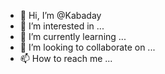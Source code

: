 - 👋 Hi, I’m @Kabaday
- 👀 I’m interested in ...
- 🌱 I’m currently learning ...
- 💞️ I’m looking to collaborate on ...
- 📫 How to reach me ...

<!---
Kabaday/Kabaday is a ✨ special ✨ repository because its `README.md` (this file) appears on your GitHub profile.
You can click the Preview link to take a look at your changes.
--->
